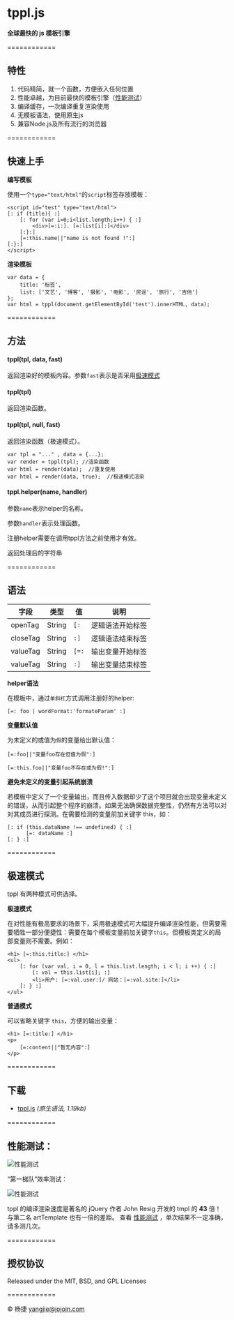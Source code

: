 tppl.js
=======

**全球最快的 js 模板引擎**

============

## 特性

1.	代码精简，就一个函数，方便嵌入任何位置
2.	性能卓越，为目前最快的模板引擎（[性能测试](http://yangjiepro.github.io/tppl/test/test.htm)）
3.	编译缓存，一次编译重复渲染使用
4.	无模板语法，使用原生js
5.	兼容Node.js及所有流行的浏览器

============

## 快速上手

**编写模板**

使用一个``type="text/html"``的``script``标签存放模板：
	
	<script id="test" type="text/html">
	[: if (title){ :]
		[: for (var i=0;i<list.length;i++) { :]
			<div>[=:i:]. [=:list[i]:]</div>
		[:}:]
		[=:this.name||"name is not found !":]
	[:}:]
	</script>

**渲染模板**
	
	var data = {
		title: '标签',
		list: ['文艺', '博客', '摄影', '电影', '民谣', '旅行', '吉他']
	};
	var html = tppl(document.getElementById('test').innerHTML, data);

============

## 方法

#### tppl(tpl, data, fast)

返回渲染好的模板内容。参数`fast`表示是否采用[极速模式](#极速模式)

#### tppl(tpl)

返回渲染函数。

#### tppl(tpl, null, fast)

返回渲染函数（极速模式）。

	var tpl = "..." , data = {...};
	var render = tppl(tpl); //渲染函数
	var html = render(data);  //重复使用
	var html = render(data, true);  //极速模式渲染

#### tppl.helper(name, handler)

参数`name`表示helper的名称。

参数`handler`表示处理函数。

注册helper需要在调用tppl方法之前使用才有效。

返回处理后的字符串

============

## 语法

字段 | 类型 | 值| 说明
------------ | ------------- | ------------ | ------------
openTag | String | ``[:`` | 逻辑语法开始标签
closeTag | String | ``:]`` | 逻辑语法结束标签
valueTag | String | ``[=:`` | 输出变量开始标签
valueTag | String | ``:]`` | 输出变量结束标签

**helper语法**

在模板中，通过`单斜杠`方式调用注册好的helper:

	[=: foo | wordFormat:'formateParam' :]

**变量默认值**

为未定义的或值为`假`的变量给出默认值：

	[=:foo||"变量foo存在但值为假":]
	
	[=:this.foo||"变量foo不存在或为假!":]

**避免未定义的变量引起系统崩溃**

若模板中定义了一个变量输出，而且传入数据却少了这个项目就会出现变量未定义的错误，从而引起整个程序的崩溃。如果无法确保数据完整性，仍然有方法可以对对其成员进行探测。在需要检测的变量前加关键字 this，如：

	[: if (this.dataName !== undefined) { :]
	      [=: dataName :]
	[: } :]

============

## 极速模式

tppl 有两种模式可供选择。

**极速模式**

在对性能有极高要求的场景下，采用极速模式可大幅提升编译渲染性能，但需要需要牺牲一部分便捷性：需要在每个模板变量前加关键字`this`。但模板类定义的局部变量则不需要。例如：

	<h1> [=:this.title:] </h1>
	<ul>
	    [: for (var val, i = 0, l = this.list.length; i < l; i ++) { :]
	        [: val = this.list[i]; :]
	        <li>用户: [=:val.user:]/ 网站：[=:val.site:]</li>
	    [: } :]
	</ul>

**普通模式**

可以省略关键字 `this`，方便的输出变量：

	<h1> [=:title:] </h1>
	<p>
	    [=:content||"暂无内容":] 
	</p>

============

## 下载

* [tppl.js](https://github.com/yangjiePro/tppl/blob/gh-pages/tppl.js) *(原生语法, 1.19kb)* 

============
	
## 性能测试：

![性能测试](test/all.jpg)

“第一梯队”效率测试：

![性能测试](test/some.jpg)

tppl 的编译渲染速度是著名的 jQuery 作者 John Resig 开发的 tmpl 的 **43** 倍！与第二名 artTemplate 也有一倍的差距。 查看 [性能测试](http://yangjiepro.github.io/tppl/test/test.htm) ，单次结果不一定准确，请多测几次。

============

## 授权协议

Released under the MIT, BSD, and GPL Licenses

============

© 杨捷 yangjie@jojoin.com

